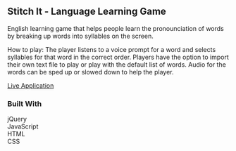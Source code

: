 ## Stitch It - Language Learning Game

English learning game that helps people learn the pronounciation of words by breaking up words into syllables on the screen. 

How to play: 
The player listens to a voice prompt for a word and selects syllables for that word in the correct order. Players have the option to import their own text file to play or play with the default list of words. Audio for the words can be sped up or slowed down to help the player. 

[Live Application](https://vinceleg.github.io/language-learning-game/)

### Built With

jQuery  
JavaScript  
HTML  
CSS  